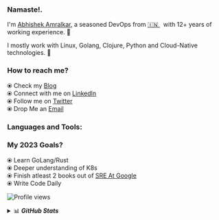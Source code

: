 ### Namaste!.

I'm [Abhishek Amralkar](https://dev.to/abhishekamralkar/), a seasoned DevOps from [🇮🇳 ](https://en.wikipedia.org/wiki/India)&nbsp; with 12+ years of working experience. 🎯

I mostly work with Linux, Golang, Clojure, Python and Cloud-Native technologies. 🚀


### How to reach me? 

  ⦿ Check my [Blog](https://dev.to/abhishekamralkar) <br>
  ⦿ Connect with me on [LinkedIn](https://www.linkedin.com/in/abhishekamralkar/) <br>
  ⦿ Follow me on [Twitter](https://twitter.com/aamralkar) <br>
  ⦿ Drop Me an [Email](mailto:abhishekamralkar@gmail.com) <br>

### Languages and Tools:



### My 2023 Goals?
  ⦿ Learn GoLang/Rust <br>
  ⦿ Deeper understanding of K8s <br>
  ⦿ Finish atleast 2 books out of [SRE At Google](https://landing.google.com/sre/books/) <br>
  ⦿ Write Code Daily <br>
 
![Profile views](https://gpvc.arturio.dev/abhishekamralkar)

<details>
  <summary>📊 <b><i>GitHub Stats</i></b></summary>
  <img src="https://github-readme-stats.vercel.app/api?username=abhishekamralkar&show_icons=true&theme=gotham" alt="Darsh Shah GitHub Stats" />
</details> 
